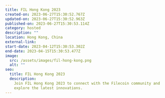 ```yaml
---
title: FIL Hong Kong 2023
created-on: 2023-06-27T15:30:52.767Z
updated-on: 2023-06-27T15:30:52.963Z
published-on: 2023-06-27T15:30:53.114Z
category: hosted
description: ""
location: Hong Kong, China
external-link:
start-date: 2023-04-12T15:30:53.302Z
end-date: 2023-04-15T15:30:53.477Z
image:
  src: /assets/images/fil-hong-kong.png
  alt: ""
seo:
  title: FIL Hong Kong 2023
  description:
    Join FIL Hong Kong 2023 to connect with the Filecoin community and
    explore the latest innovations.
---
```

